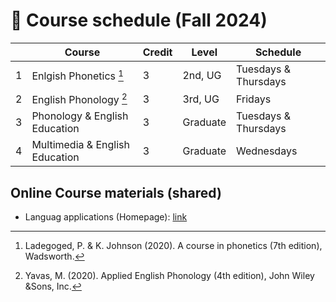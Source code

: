 # 🌿 Course schedule (Fall 2024)

||Course|Credit|Level|Schedule|
|--|--|--|--|--|
|1| Enlgish Phonetics [^1]|3|2nd, UG| Tuesdays & Thursdays |
|2| English Phonology [^2]|3|3rd, UG| Fridays |
|3| Phonology & English Education |3| Graduate | Tuesdays & Thursdays |
|4| Multimedia & English Education |3| Graduate | Wednesdays |


## Online Course materials (shared)

+ Languag applications (Homepage): [link](https://mrkim21.github.io)



[^1]: Ladegoged, P. & K. Johnson (2020). A course in phonetics (7th edition), Wadsworth.
[^2]: Yavas, M. (2020). Applied English Phonology (4th edition), John Wiley &Sons, Inc.
  
